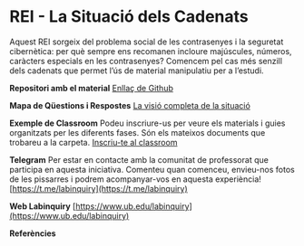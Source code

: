 # REI - La Situació dels Cadenats
Aquest REI sorgeix del problema social de les contrasenyes i la seguretat cibernètica: per què sempre ens recomanen incloure majúscules, números, caràcters especials en les contrasenyes? Comencem pel cas més senzill dels cadenats que permet l’ús de material manipulatiu per a l’estudi.

**Repositori amb el material** [Enllaç de Github](https://github.com/Labinquiry/Secundaria/tree/main/REI%20-%20Combinatoria)

**Mapa de Qüestions i Respostes**
[La visió completa de la situació](https://miro.com/app/board/uXjVL8IbWSA=/?share_link_id=539215124872)


**Exemple de Classroom**
Podeu inscriure-us per veure els materials i guies organitzats per les diferents fases. Són els
mateixos documents que trobareu a la carpeta.
[Inscriu-te al classroom](https://classroom.google.com/c/NzQ1MDI1OTY4NDk1?cjc=hlrwtxu)


**Telegram** 
Per estar en contacte amb la comunitat de professorat que participa en aquesta iniciativa.
Comenteu quan comenceu, envieu-nos fotos de les pissarres i podrem acompanyar-vos en
aquesta experiència!
[https://t.me/labinquiry](https://t.me/labinquiry)

**Web Labinquiry**
[https://www.ub.edu/labinquiry](https://www.ub.edu/labinquiry)

**Referències**
